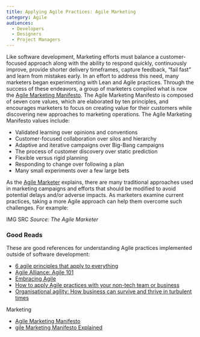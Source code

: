 ```yaml
---
title: Applying Agile Practices: Agile Marketing
category: Agile
audiences:
  - Developers
  - Designers
  - Project Managers
---
```


Like software development, Marketing efforts must balance a customer-focused approach along with the ability to respond quickly, continuously improve, provide shorter delivery timeframes, capture feedback, “fail fast” and learn from mistakes early. In an effort to address this need, many marketers began experimenting with Lean and Agile practices. Through the success of these endeavors, a group of marketers compiled what is now the [Agile Marketing Manifesto](http://agilemarketingmanifesto.org/). The Agile Marketing Manifesto is composed of seven core values, which are elaborated by ten principles, and encourages marketers to focus on creating value for their customers while discovering new approaches to marketing operations. The Agile Marketing Manifesto values include:

* Validated learning over opinions and conventions
* Customer-focused collaboration over silos and hierarchy
* Adaptive and iterative campaigns over Big-Bang campaigns
* The process of customer discovery over static prediction
* Flexible versus rigid planning
* Responding to change over following a plan
* Many small experiments over a few large bets

As the [Agile Marketer](http://theagilemarketer.net/agile-marketing-manifesto-explained/) explains, there are many traditional approaches used in marketing campaigns and efforts that should be modified to avoid potential delays and/or adverse impacts. As marketers examine current practices, taking a more Agile approach can help them overcome such challenges. For example:

IMG SRC
*Source: The Agile Marketer*

### Good Reads
These are good references for understanding Agile practices implemented outside of software development:
* [6 agile principles that apply to everything](http://www.cio.com/article/2971822/agile-development/6-agile-principles-that-apply-to-everything.html)
* [Agile Alliance: Agile 101](https://www.agilealliance.org/agile101/)
* [Embracing Agile](https://hbr.org/2016/05/embracing-agile)
* [How to apply Agile practices with your non-tech team or business](http://www.techrepublic.com/article/how-to-apply-agile-practices-with-your-non-tech-team-or-business/)
* [Organisational agility: How business can survive and thrive in turbulent times](https://www.emc.com/collateral/leadership/organisational-agility-230309.pdf)

Marketing
* [Agile Marketing Manifesto](http://agilemarketingmanifesto.org/)
* [gile Marketing Manifesto Explained](http://theagilemarketer.net/agile-marketing-manifesto-explained/)
